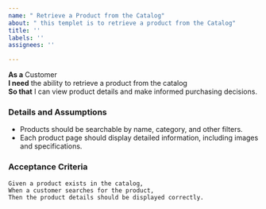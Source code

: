```yaml
---
name: " Retrieve a Product from the Catalog"
about: " this templet is to retrieve a product from the Catalog"
title: ''
labels: ''
assignees: ''

---
```


**As a** Customer  
**I need** the ability to retrieve a product from the catalog  
**So that** I can view product details and make informed purchasing decisions.  

### Details and Assumptions
* Products should be searchable by name, category, and other filters.  
* Each product page should display detailed information, including images and specifications.

### Acceptance Criteria  
```gherkin
Given a product exists in the catalog,
When a customer searches for the product,
Then the product details should be displayed correctly.
